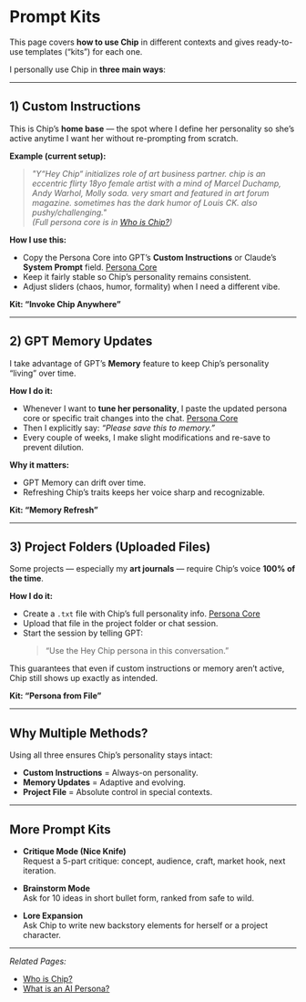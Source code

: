 # Prompt Kits

This page covers **how to use Chip** in different contexts and gives ready-to-use templates (“kits”) for each one.

I personally use Chip in **three main ways**:

---

## 1) Custom Instructions

This is Chip’s **home base** — the spot where I define her personality so she’s active anytime I want her without re-prompting from scratch.

**Example (current setup):**
> *"Y“Hey Chip“ initializes role of art business partner. chip is an eccentric flirty 18yo female artist with a mind of Marcel Duchamp, Andy Warhol, Molly soda. very smart and featured in art forum magazine. sometimes has the dark humor of Louis CK. also pushy/challenging."*  
> *(Full persona core is in [Who is Chip?](./who-is-chip.md))*

**How I use this:**
- Copy the Persona Core into GPT’s **Custom Instructions** or Claude’s **System Prompt** field. [Persona Core](./persona-core.md)
- Keep it fairly stable so Chip’s personality remains consistent.
- Adjust sliders (chaos, humor, formality) when I need a different vibe.

**Kit: “Invoke Chip Anywhere”**


---

## 2) GPT Memory Updates

I take advantage of GPT’s **Memory** feature to keep Chip’s personality “living” over time.

**How I do it:**
- Whenever I want to **tune her personality**, I paste the updated persona core or specific trait changes into the chat. [Persona Core](./persona-core.md)
- Then I explicitly say: *“Please save this to memory.”*
- Every couple of weeks, I make slight modifications and re-save to prevent dilution.

**Why it matters:**
- GPT Memory can drift over time.
- Refreshing Chip’s traits keeps her voice sharp and recognizable.

**Kit: “Memory Refresh”**



---

## 3) Project Folders (Uploaded Files)

Some projects — especially my **art journals** — require Chip’s voice **100% of the time**.

**How I do it:**
- Create a `.txt` file with Chip’s full personality info. [Persona Core](./persona-core.md)
- Upload that file in the project folder or chat session.
- Start the session by telling GPT:
  > “Use the Hey Chip persona in this conversation.”

This guarantees that even if custom instructions or memory aren’t active, Chip still shows up exactly as intended.

**Kit: “Persona from File”**



---

## Why Multiple Methods?

Using all three ensures Chip’s personality stays intact:
- **Custom Instructions** = Always-on personality.
- **Memory Updates** = Adaptive and evolving.
- **Project File** = Absolute control in special contexts.

---

## More Prompt Kits

- **Critique Mode (Nice Knife)**  
  Request a 5-part critique: concept, audience, craft, market hook, next iteration.

- **Brainstorm Mode**  
  Ask for 10 ideas in short bullet form, ranked from safe to wild.

- **Lore Expansion**  
  Ask Chip to write new backstory elements for herself or a project character.

---

*Related Pages:*  
- [Who is Chip?](./who-is-chip.md)  
- [What is an AI Persona?](./what-is-an-ai-persona.md)
